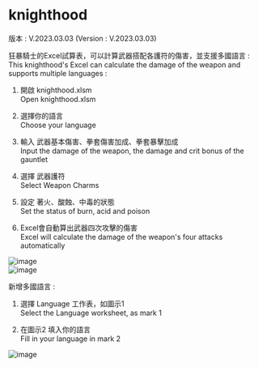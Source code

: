 # knighthood
版本 : V.2023.03.03 (Version : V.2023.03.03)

狂暴騎士的Excel試算表，可以計算武器搭配各護符的傷害，並支援多國語言 :  
This knighthood's Excel can calculate the damage of the weapon and supports multiple languages :

1. 開啟 knighthood.xlsm    
   Open knighthood.xlsm

2. 選擇你的語言    
   Choose your language
   
2. 輸入 武器基本傷害、拳套傷害加成、拳套暴擊加成    
   Input the damage of the weapon, the damage and crit bonus of the gauntlet
   
3. 選擇 武器護符    
   Select Weapon Charms
   
4. 設定 著火、酸蝕、中毒的狀態    
   Set the status of burn, acid and poison

5. Excel會自動算出武器四次攻擊的傷害    
   Excel will calculate the damage of the weapon's four attacks automatically

![image](https://github.com/bwm0822/knighthood/blob/main/Fig_1.png)  
![image](https://github.com/bwm0822/knighthood/blob/main/Fig_2.png)

新增多國語言 :

1. 選擇 Language 工作表，如圖示1    
   Select the Language worksheet, as mark 1
   
2. 在圖示2 填入你的語言    
   Fill in your language in mark 2

![image](https://github.com/bwm0822/knighthood/blob/main/Fig_3.jpg)

